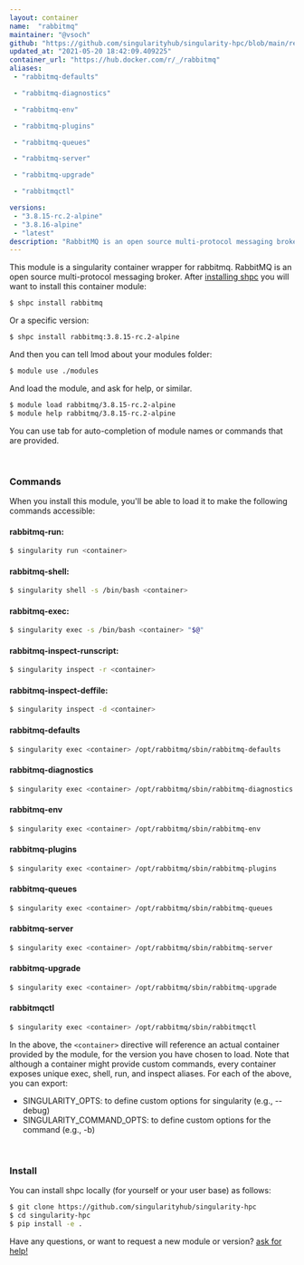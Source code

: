 ```yaml
---
layout: container
name:  "rabbitmq"
maintainer: "@vsoch"
github: "https://github.com/singularityhub/singularity-hpc/blob/main/registry/rabbitmq/container.yaml"
updated_at: "2021-05-20 18:42:09.409225"
container_url: "https://hub.docker.com/r/_/rabbitmq"
aliases:
 - "rabbitmq-defaults"

 - "rabbitmq-diagnostics"

 - "rabbitmq-env"

 - "rabbitmq-plugins"

 - "rabbitmq-queues"

 - "rabbitmq-server"

 - "rabbitmq-upgrade"

 - "rabbitmqctl"

versions:
 - "3.8.15-rc.2-alpine"
 - "3.8.16-alpine"
 - "latest"
description: "RabbitMQ is an open source multi-protocol messaging broker."
---
```


This module is a singularity container wrapper for rabbitmq.
RabbitMQ is an open source multi-protocol messaging broker.
After [installing shpc](#install) you will want to install this container module:

```bash
$ shpc install rabbitmq
```

Or a specific version:

```bash
$ shpc install rabbitmq:3.8.15-rc.2-alpine
```

And then you can tell lmod about your modules folder:

```bash
$ module use ./modules
```

And load the module, and ask for help, or similar.

```bash
$ module load rabbitmq/3.8.15-rc.2-alpine
$ module help rabbitmq/3.8.15-rc.2-alpine
```

You can use tab for auto-completion of module names or commands that are provided.

<br>

### Commands

When you install this module, you'll be able to load it to make the following commands accessible:

#### rabbitmq-run:

```bash
$ singularity run <container>
```

#### rabbitmq-shell:

```bash
$ singularity shell -s /bin/bash <container>
```

#### rabbitmq-exec:

```bash
$ singularity exec -s /bin/bash <container> "$@"
```

#### rabbitmq-inspect-runscript:

```bash
$ singularity inspect -r <container>
```

#### rabbitmq-inspect-deffile:

```bash
$ singularity inspect -d <container>
```


#### rabbitmq-defaults
       
```bash
$ singularity exec <container> /opt/rabbitmq/sbin/rabbitmq-defaults
```


#### rabbitmq-diagnostics
       
```bash
$ singularity exec <container> /opt/rabbitmq/sbin/rabbitmq-diagnostics
```


#### rabbitmq-env
       
```bash
$ singularity exec <container> /opt/rabbitmq/sbin/rabbitmq-env
```


#### rabbitmq-plugins
       
```bash
$ singularity exec <container> /opt/rabbitmq/sbin/rabbitmq-plugins
```


#### rabbitmq-queues
       
```bash
$ singularity exec <container> /opt/rabbitmq/sbin/rabbitmq-queues
```


#### rabbitmq-server
       
```bash
$ singularity exec <container> /opt/rabbitmq/sbin/rabbitmq-server
```


#### rabbitmq-upgrade
       
```bash
$ singularity exec <container> /opt/rabbitmq/sbin/rabbitmq-upgrade
```


#### rabbitmqctl
       
```bash
$ singularity exec <container> /opt/rabbitmq/sbin/rabbitmqctl
```



In the above, the `<container>` directive will reference an actual container provided
by the module, for the version you have chosen to load. Note that although a container
might provide custom commands, every container exposes unique exec, shell, run, and
inspect aliases. For each of the above, you can export:

 - SINGULARITY_OPTS: to define custom options for singularity (e.g., --debug)
 - SINGULARITY_COMMAND_OPTS: to define custom options for the command (e.g., -b)

<br>
  
### Install

You can install shpc locally (for yourself or your user base) as follows:

```bash
$ git clone https://github.com/singularityhub/singularity-hpc
$ cd singularity-hpc
$ pip install -e .
```

Have any questions, or want to request a new module or version? [ask for help!](https://github.com/singularityhub/singularity-hpc/issues)